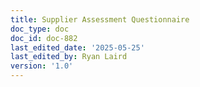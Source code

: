 ```yaml
---
title: Supplier Assessment Questionnaire
doc_type: doc
doc_id: doc-882
last_edited_date: '2025-05-25'
last_edited_by: Ryan Laird
version: '1.0'
---
```



